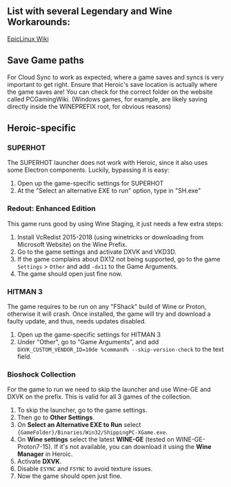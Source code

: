 ## List with several Legendary and Wine Workarounds:
[EpicLinux Wiki](https://github.com/CommandMC/EpicLinux/wiki)

## Save Game paths
For Cloud Sync to work as expected, where a game saves and syncs is very important to get right. Ensure that Heroic's save location is actually where the game saves are! You can check for the correct folder on the website called PCGamingWiki. (Windows games, for example, are likely saving directly inside the WINEPREFIX root, for obvious reasons)

## Heroic-specific

### SUPERHOT
The SUPERHOT launcher does not work with Heroic, since it also uses some Electron components. Luckily, bypassing it is easy:
1. Open up the game-specific settings for SUPERHOT
2. At the "Select an alternative EXE to run" option, type in "SH.exe"


### Redout: Enhanced Edition
This game runs good by using Wine Staging, it just needs a few extra steps:
1. Install VcRedist 2015-2018 (using winetricks or downloading from Microsoft Website) on the Wine Prefix.
2. Go to the game settings and activate DXVK and VKD3D.
3. If the game complains about DX12 not being supported, go to the game `Settings` > `Other` and add `-dx11` to the Game Arguments.
4. The game should open just fine now.

### HITMAN 3
The game requires to be run on any "FShack" build of Wine or Proton, otherwise it will crash. Once installed, the game will try and download a faulty update, and thus, needs updates disabled.
1. Open up the game-specific settings for HITMAN 3
2. Under "Other", go to "Game Arguments", and add `DXVK_CUSTOM_VENDOR_ID=10de %command% --skip-version-check` to the text field.

### Bioshock Collection
For the game to run we need to skip the launcher and use Wine-GE and DXVK on the prefix. This is valid for all 3 games of the collection.
1. To skip the launcher, go to the game settings.
2. Then go to **Other Settings**.
3. On **Select an Alternative EXE to Run** select `{GameFolder}/Binaries/Win32/ShippingPC-XGame.exe`.
4. On **Wine settings** select the latest **WINE-GE** (tested on WINE-GE-Proton7-15). If it's not available, you can download it using the **Wine Manager** in Heroic.
5. Activate **DXVK**.
6. Disable `ESYNC` and `FSYNC` to avoid texture issues.
7. Now the game should open just fine.

